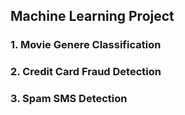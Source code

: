 ## Machine Learning Project
### 1. Movie Genere Classification
### 2. Credit Card Fraud Detection
### 3. Spam SMS Detection
